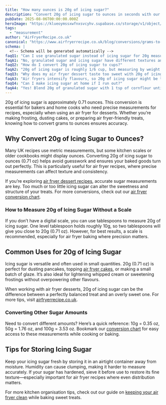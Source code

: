 ```yaml
---
title: "How many ounces is 20g of icing sugar?"
description: "Convert 20g of icing sugar to ounces in seconds with our simple guide. Perfect for baking and air fryer recipes!"
pubDate: 2025-08-06T00:00:00.000Z
heroImage: "https://klueoymssxwfnxsvcyhv.supabase.co/storage/v1/object/public/Shmucket/20g-icing-sugar-to-ounces.webp"
tags:
  - "measurement"
author: "AirFryerRecipe.co.uk"
canonical: "https://www.airfryerrecipe.co.uk/blog/conversions/grams-to-ounces/20g-icing-sugar-to-ounces"
schema: |
  <!-- Schema will be generated automatically -->
faqQ1: "Can I use granulated sugar instead of icing sugar for 20g measurements?"
faqA1: "No, granulated sugar and icing sugar have different textures and weights. 20g of granulated sugar won’t measure the same in volume as icing sugar due to its coarser grain. For best results, stick to icing sugar when the recipe calls for it."
faqQ2: "How do I convert 20g of icing sugar to cups?"
faqA2: "20g of icing sugar is roughly 1/6 cup, but measuring by weight (grams or ounces) is more accurate. Cups can vary based on how tightly the sugar is packed, so a scale is recommended for precision."
faqQ3: "Why does my air fryer dessert taste too sweet with 20g of icing sugar?"
faqA3: "Air fryers intensify flavours, so 20g of icing sugar might be too much for smaller batches. Try reducing the sugar slightly or balancing it with a tart ingredient like lemon zest."
faqQ4: "Can I make icing sugar at home if I run out?"
faqA4: "Yes! Blend 20g of granulated sugar with 1 tsp of cornflour until powdery. This homemade version works well in a pinch for dusting or light frostings."
---
```

<p>20g of icing sugar is approximately 0.71 ounces. This conversion is essential for bakers and home cooks who need precise measurements for recipes, especially when using an air fryer for desserts. Whether you’re making frosting, dusting cakes, or preparing air fryer-friendly treats, knowing how to convert grams to ounces ensures accuracy.</p>  

<h2>Why Convert 20g of Icing Sugar to Ounces?</h2>  
<p>Many UK recipes use metric measurements, but some kitchen scales or older cookbooks might display ounces. Converting 20g of icing sugar to ounces (0.71 oz) helps avoid guesswork and ensures your baked goods turn out perfectly. This is particularly useful for air fryer recipes, where precise measurements can affect texture and consistency.</p>  
<p>If you’re exploring <a href=https://www.airfryerrecipe.co.uk/recipes>air fryer dessert recipes</a>, accurate sugar measurements are key. Too much or too little icing sugar can alter the sweetness and structure of your treats. For more conversions, check out our <a href=https://www.airfryerrecipe.co.uk/air-fryer-conversion-chart>air fryer conversion chart</a>.</p>  

<h3>How to Measure 20g of Icing Sugar Without a Scale</h3>  
<p>If you don’t have a digital scale, you can use tablespoons to measure 20g of icing sugar. One level tablespoon holds roughly 10g, so two tablespoons will give you close to 20g (0.71 oz). However, for best results, a scale is recommended, especially for air fryer baking where precision matters.</p>  

<h2>Common Uses for 20g of Icing Sugar</h2>  
<p>Icing sugar is versatile and often used in small quantities. 20g (0.71 oz) is perfect for dusting pancakes, topping <a href=https://www.airfryerrecipe.co.uk/recipe-category/cakes>air fryer cakes</a>, or making a small batch of glaze. It’s also ideal for lightening whipped cream or sweetening frostings without overpowering other flavours.</p>  
<p>When working with air fryer desserts, 20g of icing sugar can be the difference between a perfectly balanced treat and an overly sweet one. For more tips, visit <a href=https://www.airfryerrecipe.co.uk>airfryerrecipe.co.uk</a>.</p>  

<h3>Converting Other Sugar Amounts</h3>  
<p>Need to convert different amounts? Here’s a quick reference: 10g = 0.35 oz, 50g = 1.76 oz, and 100g = 3.53 oz. Bookmark our <a href=https://www.airfryerrecipe.co.uk/air-fryer-conversion-chart>conversion chart</a> for easy access to these measurements while cooking or baking.</p>  

<h2>Tips for Storing Icing Sugar</h2>  
<p>Keep your icing sugar fresh by storing it in an airtight container away from moisture. Humidity can cause clumping, making it harder to measure accurately. If your sugar has hardened, sieve it before use to restore its fine texture—especially important for air fryer recipes where even distribution matters.</p>  
<p>For more kitchen organisation tips, check out our guide on <a href=https://www.airfryerrecipe.co.uk/air-fryer-cleaner>keeping your air fryer clean</a> while baking sweet treats.</p>
